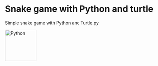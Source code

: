 # Snake game with Python and turtle

Simple snake game with Python and Turtle.py

<img height='100' width='100' alt='Python' src="https://cdn.jsdelivr.net/gh/devicons/devicon/icons/python/python-original-wordmark.svg" />
